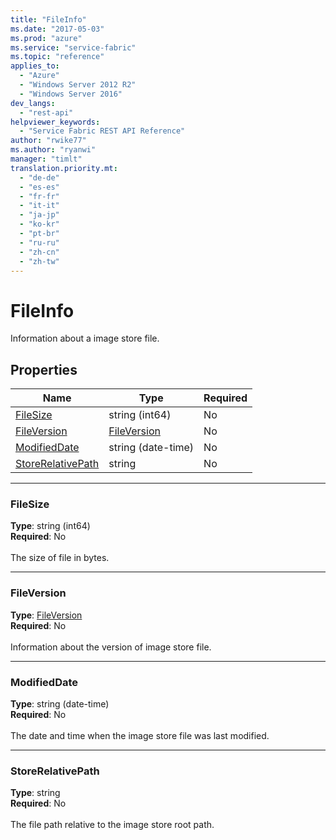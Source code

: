 ```yaml
---
title: "FileInfo"
ms.date: "2017-05-03"
ms.prod: "azure"
ms.service: "service-fabric"
ms.topic: "reference"
applies_to: 
  - "Azure"
  - "Windows Server 2012 R2"
  - "Windows Server 2016"
dev_langs: 
  - "rest-api"
helpviewer_keywords: 
  - "Service Fabric REST API Reference"
author: "rwike77"
ms.author: "ryanwi"
manager: "timlt"
translation.priority.mt: 
  - "de-de"
  - "es-es"
  - "fr-fr"
  - "it-it"
  - "ja-jp"
  - "ko-kr"
  - "pt-br"
  - "ru-ru"
  - "zh-cn"
  - "zh-tw"
---
```

# FileInfo

Information about a image store file.

## Properties
| Name | Type | Required |
| --- | --- | --- |
| [FileSize](#filesize) | string (int64) | No |
| [FileVersion](#fileversion) | [FileVersion](sfclient-model-fileversion.md) | No |
| [ModifiedDate](#modifieddate) | string (date-time) | No |
| [StoreRelativePath](#storerelativepath) | string | No |

____
### FileSize
__Type__: string (int64) <br/>
__Required__: No<br/>
<br/>
The size of file in bytes.

____
### FileVersion
__Type__: [FileVersion](sfclient-model-fileversion.md) <br/>
__Required__: No<br/>
<br/>
Information about the version of image store file.

____
### ModifiedDate
__Type__: string (date-time) <br/>
__Required__: No<br/>
<br/>
The date and time when the image store file was last modified.

____
### StoreRelativePath
__Type__: string <br/>
__Required__: No<br/>
<br/>
The file path relative to the image store root path.
